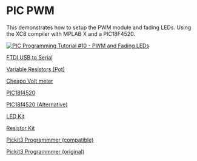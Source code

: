 # PIC PWM

This demonstrates how to setup the PWM module and fading LEDs. Using the XC8 compiler with MPLAB X and a PIC18F4520.

[![PIC Programming Tutorial #10 - PWM and Fading LEDs](https://img.youtube.com/vi/Zjv3fNCcVsI/0.jpg)](https://www.youtube.com/watch?v=Zjv3fNCcVsI "PIC Programming Tutorial #10 - PWM and Fading LEDs")

<a href="https://amzn.to/2CzX8Wc">FTDI USB to Serial</a>

<a href="https://amzn.to/2pTpm5W">Variable Resistors (Pot)</a>

<a href="https://amzn.to/2CLXmtE">Cheapo Volt meter</a>

<a href="https://amzn.to/2oTHRqm">PIC18f4520</a>

<a href="https://amzn.to/2p2PsmV">PIC18f4520  (Alternative)</a>

<a href="https://amzn.to/2x5Fq8a">LED Kit</a>

<a href="https://amzn.to/2COwEBA">Resistor Kit</a>

<a href="https://amzn.to/2BzKsiE">Pickit3 Programmmer (compatible)</a>

<a href="https://www.microchip.com/Developmenttools/ProductDetails/PartNo/PG164130">Pickit3 Programmmer (original)</a>

